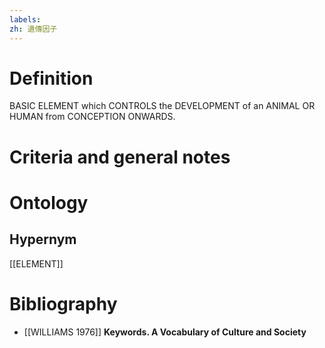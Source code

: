 ```yaml
---
labels: 
zh: 遺傳因子
---
```


# Definition
BASIC ELEMENT which CONTROLS the DEVELOPMENT of an ANIMAL OR HUMAN from CONCEPTION ONWARDS.
# Criteria and general notes
# Ontology

## Hypernym
[[ELEMENT]]
# Bibliography
- [[WILLIAMS 1976]]
**Keywords.  A Vocabulary of Culture and Society** 
